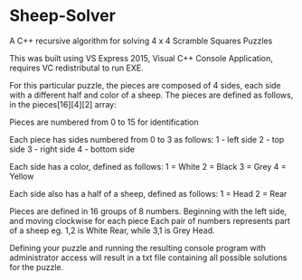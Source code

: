# Sheep-Solver
A C++ recursive algorithm for solving 4 x 4 Scramble Squares Puzzles

This was built using VS Express 2015, Visual C++ Console Application, requires VC redistributal to run EXE.

For this particular puzzle, the pieces are composed of 4 sides, each side with a different half and color of a sheep.
The pieces are defined as follows, in the pieces[16][4][2] array:

Pieces are numbered from 0 to 15 for identification

Each piece has sides numbered from 0 to 3 as follows:
1 - left side
2 - top side
3 - right side
4 - bottom side

Each side has a color, defined as follows:
1 = White
2 = Black
3 = Grey
4 = Yellow

Each side also has a half of a sheep, defined as follows:
1 = Head
2 = Rear

Pieces are defined in 16 groups of 8 numbers. Beginning with the left side, and moving clockwise for each piece Each pair of numbers represents part of a sheep eg. 1,2 is White Rear, while 3,1 is Grey Head.

Defining your puzzle and running the resulting console program with administrator access will result in a txt file containing all possible solutions for the puzzle.
